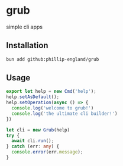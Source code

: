 # grub
simple cli apps

## Installation
```bash
bun add github:phillip-england/grub
```

## Usage
```ts
export let help = new Cmd('help');
help.setAsDefault();
help.setOperation(async () => {
  console.log('welcome to grub!')
  console.log('the ultimate cli builder!')
})

let cli = new Grub(help)
try {
  await cli.run();
} catch (err: any) {
  console.error(err.message);
}
```